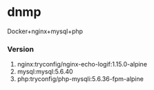 # dnmp
Docker+nginx+mysql+php

### Version
1. nginx:tryconfig/nginx-echo-logif:1.15.0-alpine
2. mysql:mysql:5.6.40
3. php:tryconfig/php-mysqli:5.6.36-fpm-alpine

